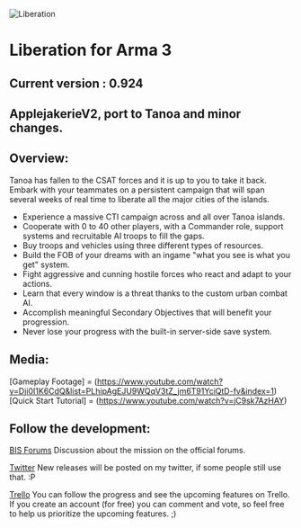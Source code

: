 ![Liberation](http://i.imgur.com/bcWRxMT.png)

# Liberation for Arma 3

## Current version : 0.924
## ApplejakerieV2, port to Tanoa and minor changes. 

## Overview:

Tanoa has fallen to the CSAT forces and it is up to you to take it back. Embark with your teammates on a persistent campaign that will span several weeks of real time to liberate all the major cities of the islands.
* Experience a massive CTI campaign across and all over Tanoa islands.
* Cooperate with 0 to 40 other players, with a Commander role, support systems and recruitable AI troops to fill the gaps.
* Buy troops and vehicles using three different types of resources.
* Build the FOB of your dreams with an ingame "what you see is what you get" system.
* Fight aggressive and cunning hostile forces who react and adapt to your actions.
* Learn that every window is a threat thanks to the custom urban combat AI.
* Accomplish meaningful Secondary Objectives that will benefit your progression.
* Never lose your progress with the built-in server-side save system.

## Media:

[Gameplay Footage] = (https://www.youtube.com/watch?v=Dji0I1K6CdQ&list=PLhipAgEJU9WQqV3tZ_jm6T91YciQtD-fv&index=1)
[Quick Start Tutorial] = (https://www.youtube.com/watch?v=jC9sk7AzHAY)

## Follow the development:

[BIS Forums](https://forums.bistudio.com/topic/183734-mpcti-coop-liberation-beta/)
Discussion about the mission on the official forums.

[Twitter](https://twitter.com/PsychoticFrog1)
New releases will be posted on my twitter, if some people still use that. :P

[Trello](https://trello.com/b/FfUXrHn1/liberation-dev)
You can follow the progress and see the upcoming features on Trello. If you create an account (for free) you can comment and vote, so feel free to help us prioritize the upcoming features. ;)
